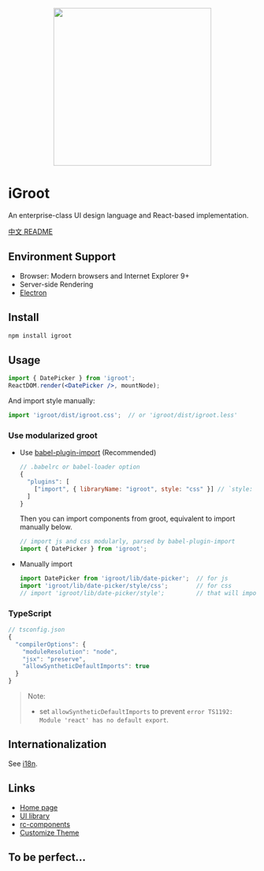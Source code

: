 <p align="center">
  <a href="http://groot.i.qingcdn.com:8001">
    <img width="320" src="https://t.alipayobjects.com/images/rmsweb/T1B9hfXcdvXXXXXXXX.svg">
  </a>
</p>

# iGroot

An enterprise-class UI design language and React-based implementation.

[中文 README](README-zh_CN.md)

## Environment Support

* Browser: Modern browsers and Internet Explorer 9+
* Server-side Rendering
* [Electron](http://electron.atom.io/)

## Install

```bash
npm install igroot
```

## Usage

```jsx
import { DatePicker } from 'igroot';
ReactDOM.render(<DatePicker />, mountNode);
```

And import style manually:

```jsx
import 'igroot/dist/igroot.css';  // or 'igroot/dist/igroot.less'
```

### Use modularized groot

- Use [babel-plugin-import](https://github.com/ant-design/babel-plugin-import) (Recommended)

   ```js
   // .babelrc or babel-loader option
   {
     "plugins": [
       ["import", { libraryName: "igroot", style: "css" }] // `style: true` for less
     ]
   }
   ```

   Then you can import components from groot, equivalent to import manually below.

   ```jsx
   // import js and css modularly, parsed by babel-plugin-import
   import { DatePicker } from 'igroot';
   ```

- Manually import

   ```jsx
   import DatePicker from 'igroot/lib/date-picker';  // for js
   import 'igroot/lib/date-picker/style/css';        // for css
   // import 'igroot/lib/date-picker/style';         // that will import less
   ```

### TypeScript

```js
// tsconfig.json
{
  "compilerOptions": {
    "moduleResolution": "node",
    "jsx": "preserve",
    "allowSyntheticDefaultImports": true
  }
}
```

> Note:
> - set `allowSyntheticDefaultImports` to prevent `error TS1192: Module 'react' has no default export`.

## Internationalization

See [i18n](http://groot.i.qingcdn.com:8001/docs/react/i18n).

## Links

- [Home page](http://groot.i.qingcdn.com:8001/)
- [UI library](http://groot.i.qingcdn.com:8001/docs/react/introduce)
- [rc-components](http://react-component.github.io/)
- [Customize Theme](http://groot.i.qingcdn.com:8001/docs/react/customize-theme)

## To be perfect...

